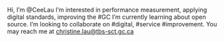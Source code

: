 Hi, I’m @CeeLau
I’m interested in performance measurement, applying digital standards, improving the #GC
I’m currently learning about open source.
I’m looking to collaborate on #digital, #service #improvement.
You may reach me at christine.lau@tbs-sct.gc.ca

<!---
CeeLau/CeeLau is a ✨ special ✨ repository because its `README.md` (this file) appears on your GitHub profile.
You can click the Preview link to take a look at your changes.
--->

